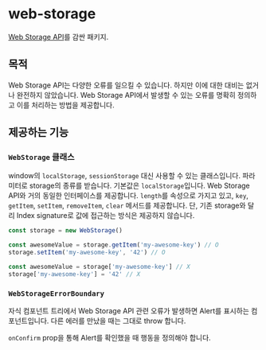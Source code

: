# web-storage

[Web Storage API](https://developer.mozilla.org/en-US/docs/Web/API/Web_Storage_API)를 감싼 패키지.

## 목적

Web Storage API는 다양한 오류를 일으킬 수 있습니다.
하지만 이에 대한 대비는 없거나 완전하지 않았습니다.
Web Storage API에서 발생할 수 있는 오류를 명확히 정의하고 이를 처리하는 방법을 제공합니다.

## 제공하는 기능

### `WebStorage` 클래스

window의 `localStorage`, `sessionStorage` 대신 사용할 수 있는 클래스입니다.
파라미터로 storage의 종류를 받습니다. 기본값은 `localStorage`입니다.
Web Storage API와 거의 동일한 인터페이스를 제공합니다.
`length`를 속성으로 가지고 있고, `key`, `getItem`, `setItem`, `removeItem`, `clear` 메서드를 제공합니다.
단, 기존 storage와 달리 Index signature로 값에 접근하는 방식은 제공하지 않습니다.

```ts
const storage = new WebStorage()

const awesomeValue = storage.getItem('my-awesome-key') // O
storage.setItem('my-awesome-key', '42') // O

const awesomeValue = storage['my-awesome-key'] // X
storage['my-awesome-key'] = '42' // X
```

### `WebStorageErrorBoundary`

자식 컴포넌트 트리에서 Web Storage API 관련 오류가 발생하면 Alert를 표시하는 컴포넌트입니다. 다른 에러를 만났을 때는 그대로 throw 합니다.

`onConfirm` prop을 통해 Alert를 확인했을 때 행동을 정의해야 합니다.
